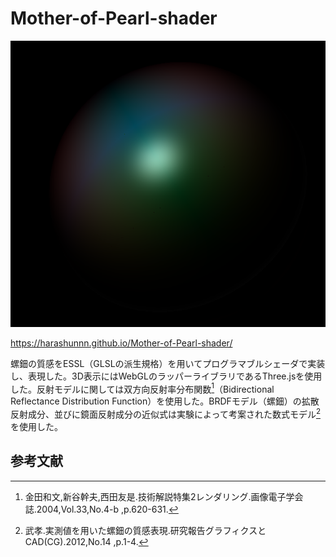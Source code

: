 # Mother-of-Pearl-shader

![球](screenshots/1.png)

https://harashunnn.github.io/Mother-of-Pearl-shader/

螺鈿の質感をESSL（GLSLの派生規格）を用いてプログラマブルシェーダで実装し、表現した。3D表示にはWebGLのラッパーライブラリであるThree.jsを使用した。反射モデルに関しては双方向反射率分布関数[^1]（Bidirectional Reflectance Distribution Function）を使用した。BRDFモデル（螺鈿）の拡散反射成分、並びに鏡面反射成分の近似式は実験によって考案された数式モデル[^2]を使用した。

## 参考文献
[^1]: 金田和文,新谷幹夫,西田友是.技術解説特集2レンダリング.画像電子学会誌.2004,Vol.33,No.4-b ,p.620-631.

[^2]: 武孝.実測値を用いた螺鈿の質感表現.研究報告グラフィクスとCAD(CG).2012,No.14 ,p.1-4.
